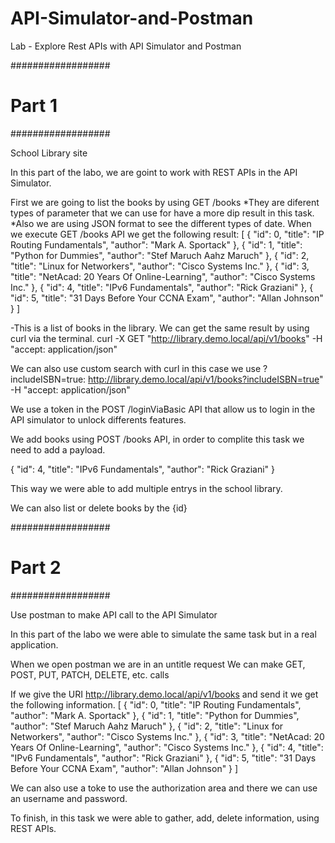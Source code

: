 # API-Simulator-and-Postman
Lab - Explore Rest APIs with API Simulator and Postman

##################
#     Part 1     #
##################

School Library site

In this part of the labo, we are goint to work with REST APIs in the API Simulator. 

First we are going to list the books by using GET /books
*They are diferent types of parameter that we can use for have a more dip result in this task. 
*Also we are using JSON format to see the different types of date.
When we execute GET /books API we get the following result:
[
  {
    "id": 0,
    "title": "IP Routing Fundamentals",
    "author": "Mark A. Sportack"
  },
  {
    "id": 1,
    "title": "Python for Dummies",
    "author": "Stef Maruch Aahz Maruch"
  },
  {
    "id": 2,
    "title": "Linux for Networkers",
    "author": "Cisco Systems Inc."
  },
  {
    "id": 3,
    "title": "NetAcad: 20 Years Of Online-Learning",
    "author": "Cisco Systems Inc."
  },
  {
    "id": 4,
    "title": "IPv6 Fundamentals",
    "author": "Rick Graziani"
  },
  {
    "id": 5,
    "title": "31 Days Before Your CCNA Exam",
    "author": "Allan Johnson"
  }
]

-This is a list of books in the library.
We can get the same result by using curl via the terminal.
curl -X GET "http://library.demo.local/api/v1/books" -H "accept: application/json" 

We can also use custom search with curl in this case we use ?includeISBN=true:
http://library.demo.local/api/v1/books?includeISBN=true"  -H "accept: application/json" 

We use a token in the POST /loginViaBasic API that allow us to login in the  API simulator to unlock differents features. 

We add books using POST /books API, in order to complite this task we need to add a payload. 

{ 
  "id": 4, 
  "title": "IPv6 Fundamentals", 
  "author": "Rick Graziani" 
}

This way we were able to add multiple entrys in the school library.

We can also list or delete books by the {id}

##################
#     Part 2     #
##################

Use postman to make API call to the API Simulator

In this part of the labo we were able to simulate the same task but in a real application. 

When we open postman we are in an untitle request
We can make GET, POST, PUT, PATCH, DELETE, etc. calls 

If we give the URI http://library.demo.local/api/v1/books and send it we get the following information.
[
    {
        "id": 0,
        "title": "IP Routing Fundamentals",
        "author": "Mark A. Sportack"
    },
    {
        "id": 1,
        "title": "Python for Dummies",
        "author": "Stef Maruch Aahz Maruch"
    },
    {
        "id": 2,
        "title": "Linux for Networkers",
        "author": "Cisco Systems Inc."
    },
    {
        "id": 3,
        "title": "NetAcad: 20 Years Of Online-Learning",
        "author": "Cisco Systems Inc."
    },
    {
        "id": 4,
        "title": "IPv6 Fundamentals",
        "author": "Rick Graziani"
    },
    {
        "id": 5,
        "title": "31 Days Before Your CCNA Exam",
        "author": "Allan Johnson"
    }
]

We can also use a toke to use the authorization area and there we can use an username and password. 

To finish, in this task we were able to gather, add, delete information, using REST APIs. 

